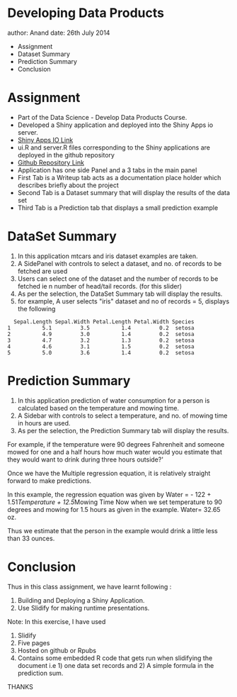 Developing Data Products
=====================================================================================================================================
author: Anand
date:   26th July 2014

- Assignment
- Dataset Summary
- Prediction Summary
- Conclusion

Assignment
=================================================================================================================


- Part of the Data Science - Develop Data Products Course.
- Developed a Shiny application and deployed into the Shiny Apps io server. 
- [Shiny Apps IO Link](http://asampath1.shinyapps.io/ShinyApps-Project)
- ui.R and server.R files corresponding to the Shiny applications are deployed in  the github repository
- [Github Repository Link](https://github.com/asampath1/ShinyApps-Project.git)
- Application has one side Panel and a 3 tabs in the main panel
- First Tab is a Writeup  tab acts as a documentation place holder which describes briefly about the project
- Second Tab is a Dataset summary that will display the results of the data set
- Third Tab is a Prediction  tab that displays a small prediction example

DataSet Summary
=================================================================================================================

1. In this application mtcars and iris dataset examples are taken.
2. A SidePanel with controls to select a dataset, and no. of records to be fetched are used
3. Users can select one of the dataset and the number of records to be fetched ie n number of head/tail records.
(for this slider)
4. As per the selection, the DataSet Summary tab will display the results. 
5. for example, A user selects "iris" dataset and no of records = 5, displays the following


```
  Sepal.Length Sepal.Width Petal.Length Petal.Width Species
1          5.1         3.5          1.4         0.2  setosa
2          4.9         3.0          1.4         0.2  setosa
3          4.7         3.2          1.3         0.2  setosa
4          4.6         3.1          1.5         0.2  setosa
5          5.0         3.6          1.4         0.2  setosa
```


Prediction Summary
=================================================================================================================

1. In this application prediction of water consumption for a person is calculated based on the temperature and mowing time.
2. A Sidebar with controls to select a temperature, and no. of mowing time in hours are used.
3. As per the selection, the Prediction Summary tab will display the results.

For example, if the temperature were 90 degrees Fahrenheit and someone mowed for one and a half hours 
how much water would you estimate that they would want to drink during three hours outside?'

Once we have the Multiple regression equation, it is relatively straight forward to make predictions.

In this example, the regression equation was given by Water = - 122 + 1.51*Temperature + 12.5*Mowing Time
Now when we set temperature to 90 degrees and mowing for 1.5 hours as given in the example. 
Water= 32.65 oz. 

Thus we estimate that the person in the example would drink a little less than 33 ounces.

Conclusion
=================================================================================================================

Thus in this class assignment, we have learnt following :

1. Building and Deploying a Shiny Application.
2. Use Slidify for making runtime presentations.

Note: In this exercise, I have used
1. Slidify
2. Five pages
3. Hosted on github or Rpubs
4. Contains some embedded R code that gets run when slidifying the document i.e 1) one data set records and 2) A simple formula in the prediction sum. 

THANKS
